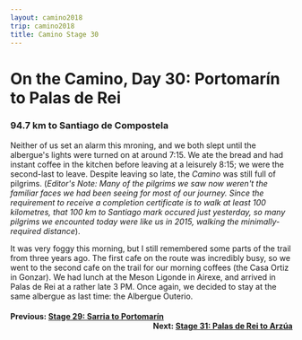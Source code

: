 ```yaml
---
layout: camino2018
trip: camino2018
title: Camino Stage 30
---
```


# On the Camino, Day 30: Portomar&iacute;n to Palas de Rei

### 94.7 km to Santiago de Compostela

Neither of us set an alarm this mroning, and we both slept until the albergue's lights were turned on at around 7:15. We ate the bread and had instant coffee in the kitchen before leaving at a leisurely 8:15; we were the second-last to leave. Despite leaving so late, the *Camino* was still full of pilgrims. (*Editor's Note: Many of the pilgrims we saw now weren't the familiar faces we had been seeing for most of our journey. Since the requirement to receive a completion certificate is to walk at least 100 kilometres, that 100 km to Santiago mark occured just yesterday, so many pilgrims we encounted today were like us in 2015, walking the minimally-required distance*).

It was very foggy this morning, but I still remembered some parts of the trail from three years ago. The first cafe on the route was incredibly busy, so we went to the second cafe on the trail for our morning coffees (the Casa Ortiz in Gonzar). We had lunch at the Meson Ligonde in Airexe, and arrived in Palas de Rei at a rather late 3 PM. Once again, we decided to stay at the same albergue as last time: the Albergue Outerio.

<h4><div style="text-align: left; margin-bottom: -20px">Previous: <a href="/2018/10/02/camino29.html">Stage 29: Sarria to Portomar&iacute;n</a></div></h4>
<h4><div style="text-align: right;">Next: <a href="/2018/10/04/camino31.html">Stage 31: Palas de Rei to Arz&uacute;a</a></div></h4>
